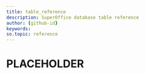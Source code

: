```yaml
---
title: table_reference       
description: SuperOffice database table reference
author: {github-id}
keywords:
so.topic: reference
---
```


# PLACEHOLDER
